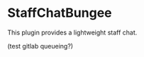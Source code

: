 StaffChatBungee
===============

This plugin provides a lightweight staff chat.

(test gitlab queueing?)
